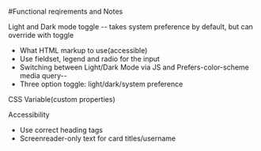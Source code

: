 #Functional reqirements and Notes

Light and Dark mode toggle -- takes system preference by default, but can override with toggle

- What HTML markup to use(accessible)
- Use fieldset, legend and radio for the input
- Switching between Light/Dark Mode via JS and Prefers-color-scheme media query--
- Three option toggle: light/dark/system preference

CSS Variable(custom properties)

Accessibility

- Use correct heading tags
- Screenreader-only text for card titles/username
